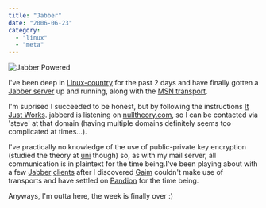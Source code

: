 ```yaml
---
title: "Jabber"
date: "2006-06-23"
category:
  - "linux"
  - "meta"
---
```


![Jabber Powered](/wp-content/uploads/2006/06/jabber-powered-24.gif)

I've been deep in [Linux-country](http://ubergeek.tv/article.php?pid=54) for the past 2 days and have finally gotten a [Jabber server](http://jabberd.jabberstudio.org/2/) up and running, along with the [MSN transport](http://delx.cjb.net/pymsnt/).

I'm suprised I succeeded to be honest, but by following the instructions [It Just Works](http://www.google.co.uk/search?q=%22It+Just+Works%22+site%3Aslashdot.org). jabberd is listening on [nulltheory.com](http://nulltheory.com/), so I can be contacted via 'steve' at that domain (having multiple domains definitely seems too complicated at times...).

I've practically no knowledge of the use of public-private key encryption (studied the theory at [uni](http://www.cs.qub.ac.uk/) though) so, as with my mail server, all communication is in plaintext for the time being.I've been playing about with a few [Jabber](http://exodus.jabberstudio.org/) [clients](http://psi-im.org/) after I discovered [Gaim](http://gaim.sourceforge.net/) couldn't make use of transports and have settled on [Pandion](http://www.pandion.be/) for the time being.

Anyways, I'm outta here, the week is finally over :)

